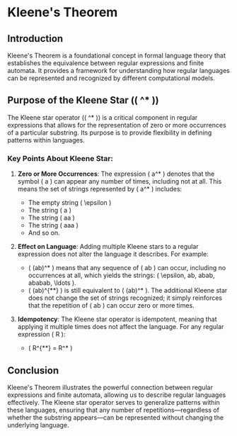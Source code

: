 # Kleene's Theorem

## Introduction

Kleene's Theorem is a foundational concept in formal language theory that establishes the equivalence between regular expressions and finite automata. It provides a framework for understanding how regular languages can be represented and recognized by different computational models.

## Purpose of the Kleene Star (\( ^* \))

The Kleene star operator (\( ^* \)) is a critical component in regular expressions that allows for the representation of zero or more occurrences of a particular substring. Its purpose is to provide flexibility in defining patterns within languages.

### Key Points About Kleene Star:

1. **Zero or More Occurrences**: The expression \( a^* \) denotes that the symbol \( a \) can appear any number of times, including not at all. This means the set of strings represented by \( a^* \) includes:
   - The empty string \( \epsilon \)
   - The string \( a \)
   - The string \( aa \)
   - The string \( aaa \)
   - And so on.

2. **Effect on Language**: Adding multiple Kleene stars to a regular expression does not alter the language it describes. For example:
   - \( (ab)^* \) means that any sequence of \( ab \) can occur, including no occurrences at all, which yields the strings: \( \epsilon, ab, abab, ababab, \ldots \).
   - \( (ab)^{**} \) is still equivalent to \( (ab)^* \). The additional Kleene star does not change the set of strings recognized; it simply reinforces that the repetition of \( ab \) can occur zero or more times.

3. **Idempotency**: The Kleene star operator is idempotent, meaning that applying it multiple times does not affect the language. For any regular expression \( R \):
   - \( R^{**} = R^* \)

## Conclusion

Kleene's Theorem illustrates the powerful connection between regular expressions and finite automata, allowing us to describe regular languages effectively. The Kleene star operator serves to generalize patterns within these languages, ensuring that any number of repetitions—regardless of whether the substring appears—can be represented without changing the underlying language.
